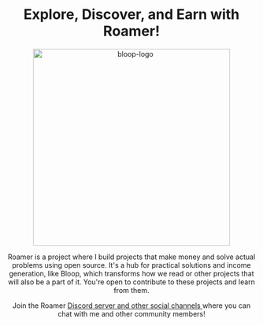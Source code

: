 <div align="center">
  
  <h1> Explore, Discover, and Earn with Roamer!</h1>

  <img src="https://github.com/ibilalkayy/flow/assets/64713734/6834f127-628a-4376-a1e0-8ef0b174db5b" alt="bloop-logo" width="400"> </n>
  
   <p> Roamer is a project where I build projects that make money and solve actual problems using open source. It's a hub for practical solutions and income generation, like Bloop, which transforms how we read or other projects that will also be a part of it. You're open to contribute to these projects and learn from them.
   </p>

   <p> Join the Roamer <a href="https://linktr.ee/ibilalkayy"> Discord server and other social channels </a> where you can chat with me and other community members! </p>
 </div>
